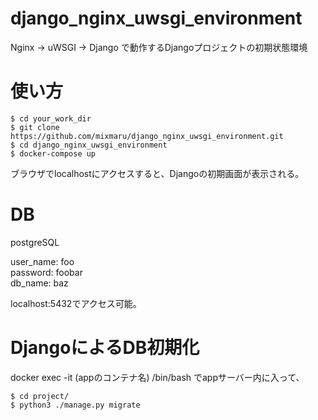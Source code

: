 # django_nginx_uwsgi_environment
Nginx -> uWSGI -> Django で動作するDjangoプロジェクトの初期状態環境

# 使い方
```
$ cd your_work_dir
$ git clone https://github.com/mixmaru/django_nginx_uwsgi_environment.git
$ cd django_nginx_uwsgi_environment
$ docker-compose up
```

ブラウザでlocalhostにアクセスすると、Djangoの初期画面が表示される。

# DB
postgreSQL

user_name: foo  
password: foobar  
db_name: baz  

localhost:5432でアクセス可能。

# DjangoによるDB初期化

docker exec -it (appのコンテナ名) /bin/bash
でappサーバー内に入って、

```
$ cd project/
$ python3 ./manage.py migrate
```
